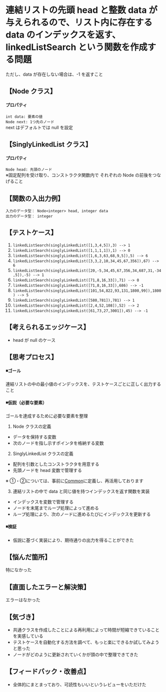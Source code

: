 # 連結リストの先頭 head と整数 data が与えられるので、リスト内に存在する data のインデックスを返す、linkedListSearch という関数を作成する問題
ただし、data が存在しない場合は、-1 を返すこと  

## 【Node クラス】
#### プロパティ
`int data: 要素の値`   
`Node next: 1つ先のノード`  
next はデフォルトでは null を設定  

## 【SinglyLinkedList クラス】
#### プロパティ
`Node head: 先頭のノード`  
※固定配列を受け取り、コンストラクタ関数内で それぞれの Node の前後をつなげること  

## 【関数の入出力例】
`入力のデータ型： Node<integer> head, integer data`  
`出力のデータ型： integer`  


## 【テストケース】
1. `linkedListSearch(singlyLinkedList([1,3,4,5]),3) --> 1`  
2. `linkedListSearch(singlyLinkedList([1,1,1,1]),1) --> 0`  
3. `linkedListSearch(singlyLinkedList([1,6,3,63,68,9,5]),5) --> 6`  
4. `linkedListSearch(singlyLinkedList([3,3,2,10,34,45,67,356]),67) --> 6`  
5. `linkedListSearch(singlyLinkedList([20,-5,34,45,67,356,34,687,31,-34,5]),-5) --> 1`  
6. `linkedListSearch(singlyLinkedList([71,8,16,33]),71) --> 0`  
7. `linkedListSearch(singlyLinkedList([71,8,16,33]),686) --> -1`  
8. `linkedListSearch(singlyLinkedList([101,54,822,93,131,1800,99]),1800) --> 5`  
9. `linkedListSearch(singlyLinkedList([580,781]),781) --> 1`  
10. `linkedListSearch(singlyLinkedList([2,4,52,108]),52) --> 2`  
11. `linkedListSearch(singlyLinkedList([61,73,27,3001]),45) --> -1`  
  

## 【考えられるエッジケース】
- head が null のケース  


## 【思考プロセス】
#### ◾️ゴール  
連結リストの中の最小値のインデックスを、テストケースごとに正しく出力すること  

#### ◾️仮説（必要な要素）  
ゴールを達成するために必要な要素を整理  
  
1. Node クラスの定義  
- データを保持する変数  
- 次のノードを指し示すポインタを格納する変数  
  
2. SinglyLinkedList クラスの定義  
- 配列を引数としたコンストラクタを用意する  
- 先頭ノードを head 変数で管理する  
  
※ ①・②については、事前に[Common](../Common/js)に定義し、再活用しております  
  
3. 連結リストの中で data と同じ値を持つインデックスを返す関数を実装  
- インデックスを変数で管理する  
- ノードを末尾までループ処理によって進める  
- ループ処理により、次のノードに進めるたびにインデックスを更新する  
  
#### ◾️検証  
- 仮説に基づく実装により、期待通りの出力を得ることができた  

## 【悩んだ箇所】
特になかった  

## 【直面したエラーと解決策】
エラーはなかった  

## 【気づき】
- 共通クラスを作成したことによる再利用によって時間が短縮できていることを実感している  
- テストケースを自動化する方法を調べて、もっと楽にできるか試してみようと思った  
- ノードがどのように更新されていくかが頭の中で整理できてきた  

## 【フィードバック・改善点】
- 全体的にまとまっており、可読性もいいというレビューをいただけた  
